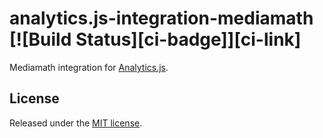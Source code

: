 # analytics.js-integration-mediamath [![Build Status][ci-badge]][ci-link]

Mediamath integration for [Analytics.js][].

## License

Released under the [MIT license](LICENSE).


[Analytics.js]: https://segment.com/docs/libraries/analytics.js/
